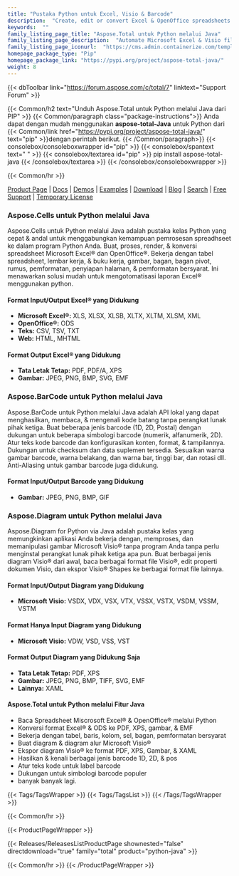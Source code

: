 ```yaml
---
title: "Pustaka Python untuk Excel, Visio & Barcode"
description:  "Create, edit or convert Excel & OpenOffice spreadsheets and Visio diagram. Add barcode generation & scanning capabilities to Python apps"
keywords:  ""
family_listing_page_title: "Aspose.Total untuk Python melalui Java"
family_listing_page_description:  "Automate Microsoft Excel & Visio file generation, editing & conversion processes with Python libraries"
family_listing_page_iconurl:  "https://cms.admin.containerize.com/templates/aspose/img/products/total/aspose_total-for-python-via-java.svg"
homepage_package_type: "Pip"
homepage_package_link: "https://pypi.org/project/aspose-total-java/"
weight: 8
---
```


{{< dbToolbar link="https://forum.aspose.com/c/total/7" linktext="Support Forum" >}}

{{< Common/h2 text="Unduh Aspose.Total untuk Python melalui Java dari PIP"  >}}
{{< Common/paragraph class="package-instructions">}}
Anda dapat dengan mudah menggunakan <b>aspose-total-Java</b> untuk Python dari
{{< Common/link href="https://pypi.org/project/aspose-total-java/" text="pip"  >}}dengan perintah berikut.
{{< /Common/paragraph>}}
{{< consolebox/consoleboxwrapper id="pip" >}}
       {{< consolebox/spantext text=" " >}}
       {{< consolebox/textarea id="pip" >}} pip install aspose-total-java {{< /consolebox/textarea >}}
{{< /consolebox/consoleboxwrapper >}}

{{< Common/hr >}}

[Product Page](https://products.aspose.com/total/python-java) | [Docs](https://docs.aspose.com/total/pythonjava/) | [Demos](https://products.aspose.app/total/family) | [Examples](https://aspose.github.io/) | [Download](https://downloads.aspose.com/total/pythonjava) | [Blog](https://blog.aspose.com/category/total/) | [Search](https://search.aspose.com/) | [Free Support](https://forum.aspose.com/c/total/7) | [Temporary License](https://purchase.aspose.com/temporary-license)

### Aspose.Cells untuk Python melalui Java

Aspose.Cells untuk Python melalui Java adalah pustaka kelas Python yang cepat & andal untuk menggabungkan kemampuan pemrosesan spreadhseet ke dalam program Python Anda. Buat, proses, render, & konversi spreadsheet Microsoft Excel® dan OpenOffice®. Bekerja dengan tabel spreadsheet, lembar kerja, & buku kerja, gambar, bagan, bagan pivot, rumus, pemformatan, penyiapan halaman, & pemformatan bersyarat. Ini menawarkan solusi mudah untuk mengotomatisasi laporan Excel® menggunakan python.

#### Format Input/Output Excel® yang Didukung

- **Microsoft Excel®:** XLS, XLSX, XLSB, XLTX, XLTM, XLSM, XML
- **OpenOffice®:** ODS
- **Teks:** CSV, TSV, TXT
- **Web:** HTML, MHTML

#### Format Output Excel® yang Didukung

- **Tata Letak Tetap:** PDF, PDF/A, XPS
- **Gambar:** JPEG, PNG, BMP, SVG, EMF

### Aspose.BarCode untuk Python melalui Java

Aspose.BarCode untuk Python melalui Java adalah API lokal yang dapat menghasilkan, membaca, & mengenali kode batang tanpa perangkat lunak pihak ketiga. Buat beberapa jenis barcode (1D, 2D, Postal) dengan dukungan untuk beberapa simbologi barcode (numerik, alfanumerik, 2D). Atur teks kode barcode dan konfigurasikan konten, format, & tampilannya. Dukungan untuk checksum dan data suplemen tersedia. Sesuaikan warna gambar barcode, warna belakang, dan warna bar, tinggi bar, dan rotasi dll. Anti-Aliasing untuk gambar barcode juga didukung.

#### Format Input/Output Barcode yang Didukung

- **Gambar:** JPEG, PNG, BMP, GIF

### Aspose.Diagram untuk Python melalui Java

Aspose.Diagram for Python via Java adalah pustaka kelas yang memungkinkan aplikasi Anda bekerja dengan, memproses, dan memanipulasi gambar Microsoft Visio® tanpa program Anda tanpa perlu menginstal perangkat lunak pihak ketiga apa pun. Buat berbagai jenis diagram Visio® dari awal, baca berbagai format file Visio®, edit properti dokumen Visio, dan ekspor Visio® Shapes ke berbagai format file lainnya.

#### Format Input/Output Diagram yang Didukung

- **Microsoft Visio:** VSDX, VDX, VSX, VTX, VSSX, VSTX, VSDM, VSSM, VSTM

#### Format Hanya Input Diagram yang Didukung

- **Microsoft Visio:** VDW, VSD, VSS, VST

#### Format Output Diagram yang Didukung Saja

- **Tata Letak Tetap:** PDF, XPS
- **Gambar:** JPEG, PNG, BMP, TIFF, SVG, EMF
- **Lainnya:** XAML

#### Aspose.Total untuk Python melalui Fitur Java

- Baca Spreadsheet Miscrosoft Excel® & OpenOffice® melalui Python
- Konversi format Excel® & ODS ke PDF, XPS, gambar, & EMF
- Bekerja dengan tabel, baris, kolom, sel, bagan, pemformatan bersyarat
- Buat diagram & diagram alur Microsoft Visio®
- Ekspor diagram Visio® ke format PDF, XPS, Gambar, & XAML
- Hasilkan & kenali berbagai jenis barcode 1D, 2D, & pos
- Atur teks kode untuk label barcode
- Dukungan untuk simbologi barcode populer
- banyak banyak lagi.

{{< Tags/TagsWrapper >}}
 {{< Tags/TagsList >}}
{{< /Tags/TagsWrapper >}}

{{< Common/hr >}}

{{< ProductPageWrapper >}}
<!-- ReleasesListProductPage-->
   {{< Releases/ReleasesListProductPage shownested="false"  directdownload="true" family="total" product="python-java" >}}
<!-- /ReleasesListProductPage-->
{{< Common/hr >}}
{{< /ProductPageWrapper >}}

